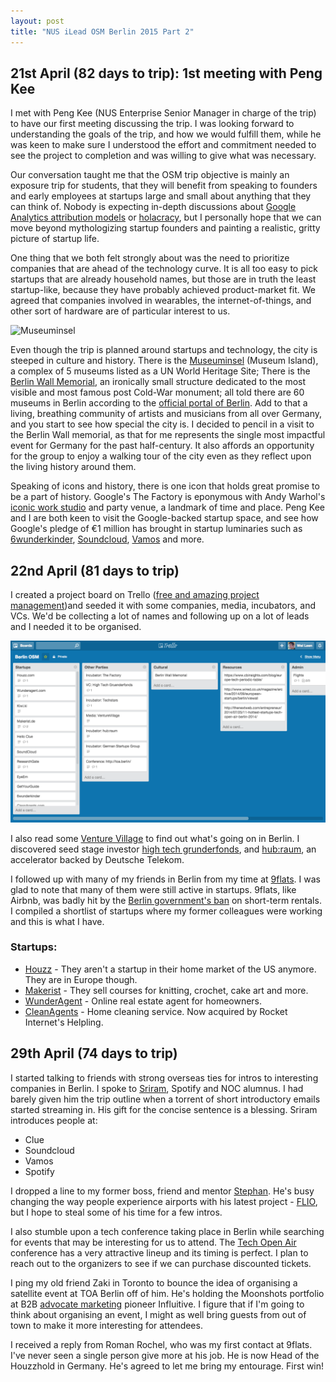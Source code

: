 ```yaml
---
layout: post
title: "NUS iLead OSM Berlin 2015 Part 2"
---
```

## 21st April (82 days to trip): 1st meeting with Peng Kee
I met with Peng Kee (NUS Enterprise Senior Manager in charge of the trip) to have our first meeting discussing the trip. I was looking forward to understanding the goals of the trip, and how we would fulfill them, while he was keen to make sure I understood the effort and commitment needed to see the project to completion and was willing to give what was necessary.

Our conversation taught me that the OSM trip objective is mainly an exposure trip for students, that they will benefit from speaking to founders and early employees at startups large and small about anything that they can think of. Nobody is expecting in-depth discussions about [Google Analytics attribution models](https://support.google.com/analytics/answer/1665189) or [holacracy](http://qz.com/370616/internal-memo-zappos-is-offering-severance-to-employees-who-arent-all-in-with-holacracy/), but I personally hope that we can move beyond mythologizing startup founders and painting a realistic, gritty picture of startup life.

One thing that we both felt strongly about was the need to prioritize companies that are ahead of the technology curve. It is all too easy to pick startups that are already household names, but those are in truth the least startup-like, because they have probably achieved product-market fit. We agreed that companies involved in wearables, the internet-of-things, and other sort of hardware are of particular interest to us.

![Museuminsel](http://upload.wikimedia.org/wikipedia/commons/thumb/6/6f/Bodemuseum_und_Museumsinsel.jpg/640px-Bodemuseum_und_Museumsinsel.jpg)

Even though the trip is planned around startups and technology, the city is steeped in culture and history. There is the [Museuminsel](https://www.berlin.de/orte/sehenswuerdigkeiten/museumsinsel/index.en.php) (Museum Island), a complex of 5 museums listed as a UN World Heritage Site; There is the [Berlin Wall Memorial](http://www.berlin.de/mauer/gedenkstaetten/berliner_mauer/index.en.php), an ironically small structure dedicated to the most visible and most famous post Cold-War monument; all told there are 60 museums in Berlin according to the [official portal of Berlin](http://www.berlin.de). Add to that a living, breathing community of artists and musicians from all over Germany, and you start to see how special the city is. I decided to pencil in a visit to the Berlin Wall memorial, as that for me represents the single most impactful event for Germany for the past half-century. It also affords an opportunity for the group to enjoy a walking tour of the city even as they reflect upon the living history around them.

Speaking of icons and history, there is one icon that holds great promise to be a part of history.
Google's The Factory is eponymous with Andy Warhol's [iconic work studio](https://en.wikipedia.org/wiki/The_Factory) and party venue, a landmark of time and place. Peng Kee and I are both keen to visit the Google-backed startup space, and see how Google's pledge of €1 million has brought in startup luminaries such as [6wunderkinder](http://www.6wunderkinder.com/), [Soundcloud](http://www.soundcloud.com), [Vamos](http://www.getvamos.com) and more.


## 22nd April (81 days to trip)
I created a project board on Trello ([free and amazing project management](https://https://trello.com/ngweileen/recommend))and seeded it with some companies, media, incubators, and VCs. We'd be collecting a lot of names and following up on a lot of leads and I needed it to be organised.

![Trello](/images/Trello%20Berlin%20OSM.png)

I also read some [Venture Village](http://www.venturevillage.eu) to find out what's going on in Berlin. I discovered seed stage investor [high tech grunderfonds](http://www.en.high-tech-gruenderfonds.de/), and [hub:raum](https://www.hubraum.com/), an accelerator backed by Deutsche Telekom.

I followed up with many of my friends in Berlin from my time at [9flats](http://www.9flats.com). I was glad to note that many of them were still active in startups. 9flats, like Airbnb, was badly hit by the [Berlin government's ban](http://thenextweb.com/insider/2013/11/26/airbnb-competitor-9flats-closes-berlin-operations-short-term-rentals-ban-german-capital/) on short-term rentals. I compiled a shortlist of startups where my former colleagues were working and this is what I have.

### Startups:

- [Houzz](http://www.houzz.com) - They aren't a startup in their home market of the US anymore. They are in Europe though.
- [Makerist](http://www.makerist.de) - They sell courses for knitting, crochet, cake art and more.
- [WunderAgent](http://www.wunderagent.com) - Online real estate agent for homeowners.
- [CleanAgents](http://www.cleanagent.com) - Home cleaning service. Now acquired by Rocket Internet's Helpling.


## 29th April (74 days to trip)
I started talking to friends with strong overseas ties for intros to interesting companies in Berlin. I spoke to [Sriram](http://www.linkedin.com/in/sriramkrishnan), Spotify and NOC alumnus. I had barely given him the trip outline when a torrent of short introductory emails started streaming in. His gift for the concise sentence is a blessing. Sriram introduces people at:

- Clue
- Soundcloud
- Vamos
- Spotify

I dropped a line to my former boss, friend and mentor [Stephan](http://www.stephan-uhrenbacher.com). He's busy changing the way people experience airports with his latest project - [FLIO](http://www.getflio.com), but I hope to steal some of his time for a few intros.

I also stumble upon a tech conference taking place in Berlin while searching for events that may be interesting for us to attend. The [Tech Open Air](htt[://toa.berlin]) conference has a very attractive lineup and its timing is perfect. I plan to reach out to the organizers to see if we can purchase discounted tickets.

I ping my old friend Zaki in Toronto to bounce the idea of organising a satellite event at TOA Berlin off of him. He's holding the Moonshots portfolio at B2B [advocate marketing](http://www.influitive.com) pioneer Influitive. I figure that if I'm going to think about organising an event, I might as well bring guests from out of town to make it more interesting for attendees.

I received a reply from Roman Rochel, who was my first contact at 9flats. I've never seen a single person give more at his job. He is now Head of the Houzzhold in Germany. He's agreed to let me bring my entourage. First win!
